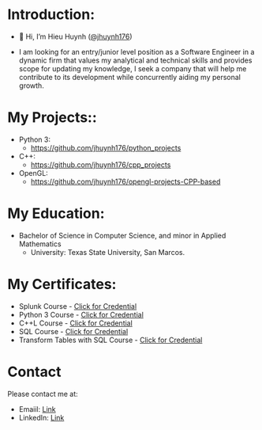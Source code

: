 # Introduction: 

- 👋 Hi, I’m Hieu Huynh ([@jhuynh176](https://github.com/jhuynh176))

- I am looking for an entry/junior level position as a Software Engineer in a dynamic firm that values my analytical and technical skills and provides scope for updating my knowledge, I seek a company that will help me contribute to its development while concurrently aiding my personal growth. 

# My Projects::
- Python 3:
  - https://github.com/jhuynh176/python_projects
- C++:
  - https://github.com/jhuynh176/cpp_projects
- OpenGL:
  - https://github.com/jhuynh176/opengl-projects-CPP-based


# My Education:
- Bachelor of Science in Computer Science, and minor in Applied Mathematics
  - University: Texas State University, San Marcos.

# **My Certificates:**
- Splunk Course - [Click for Credential](https://www.linkedin.com/learning/certificates/55acb2eeeaf0c0cf6e635932ac437b19b309f644595dc6f00093070952bb5c12?trk=share_certificate&lipi=urn%3Ali%3Apage%3Ad_flagship3_profile_view_base_certifications_details%3BYWlM5rmuQz6zAMW%2Fc9VbXA%3D%3D)
- Python 3 Course - [Click for Credential](https://www.codecademy.com/profiles/JHUYNH176/certificates/6c152bd262967f8c941c9707ed636bda)
- C++L Course - [Click for Credential](https://www.codecademy.com/profiles/JHUYNH176/certificates/b74a2390dfc4127fa5d43fe147425ad0)
- SQL Course - [Click for Credential](https://www.codecademy.com/profiles/JHUYNH176/certificates/042a4e5884e3eb6ea1f2a12be6abb851)
- Transform Tables with SQL Course - [Click for Credential](https://www.codecademy.com/profiles/JHUYNH176/certificates/e5a7d252b2274abca4ea306d5fa4b4b6)

# **Contact**
Please contact me at: 
- Emaiil: [Link](jhuynh176@outlook.com)
- LinkedIn: [Link](https://www.linkedin.com/in/jhuynh176)

<!---
jhuynh176/jhuynh176 is a ✨ special ✨ repository because its `README.md` (this file) appears on your GitHub profile.
You can click the Preview link to take a look at your changes.
--->
